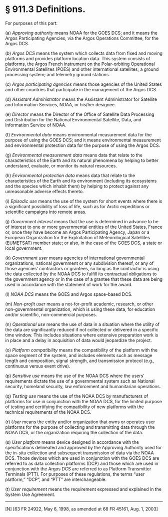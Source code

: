 # § 911.3   Definitions.

For purposes of this part:


(a) *Approving authority* means NOAA for the GOES DCS; and it means the Argos Participating Agencies, via the Argos Operations Committee, for the Argos DCS.


(b) *Argos DCS* means the system which collects data from fixed and moving platforms and provides platform location data. This system consists of platforms, the Argos French instrument on the Polar-orbiting Operational Environmental Satellites (POES) and other international satellites; a ground processing system; and telemetry ground stations.


(c) *Argos participating agencies* means those agencies of the United States and other countries that participate in the management of the Argos DCS.


(d) *Assistant Administrator* means the Assistant Administrator for Satellite and Information Services, NOAA, or his/her designee.


(e) *Director* means the Director of the Office of Satellite Data Processing and Distribution for the National Environmental Satellite, Data, and Information Service of NOAA.


(f) *Environmental data* means environmental measurement data for the purpose of using the GOES DCS; and it means environmental measurement and environmental protection data for the purpose of using the Argos DCS.


(g) *Environmental measurement data* means data that relate to the characteristics of the Earth and its natural phenomena by helping to better understand, evaluate, or monitor its natural resources.


(h) *Environmental protection data* means data that relate to the characteristics of the Earth and its environment (including its ecosystems and the species which inhabit them) by helping to protect against any unreasonable adverse effects thereto.


(i) *Episodic use* means the use of the system for short events where there is a significant possibility of loss of life, such as for Arctic expeditions or scientific campaigns into remote areas.


(j) *Government interest* means that the use is determined in advance to be of interest to one or more governmental entities of the United States, France or, once they have become an Argos Participating Agency, Japan or a European Organization for the Exploitation of Meteorological Satellites (EUMETSAT) member state; or also, in the case of the GOES DCS, a state or local government.


(k) *Government user* means agencies of international governmental organizations, national government or any subdivision thereof, or any of those agencies' contractors or grantees, so long as the contractor is using the data collected by the NOAA DCS to fulfill its contractual obligations to the government agency or in the case of a grantee that these data are being used in accordance with the statement of work for the award.


(l) *NOAA DCS* means the GOES and Argos space-based DCS.


(m) *Non-profit user* means a not-for-profit academic, research, or other non-governmental organization, which is using these data, for education and/or scientific, non-commercial purposes.


(n) *Operational use* means the use of data in a situation where the utility of the data are significantly reduced if not collected or delivered in a specific time window. This includes situations where extensive preparation work is in place and a delay in acquisition of data would jeopardize the project.


(o) *Platform compatibility* means the compatibility of the platform with the space segment of the system, and includes elements such as message length and composition, signal strength, and transmission protocol (e.g., continuous versus event drive).


(p) *Sensitive use* means the use of the NOAA DCS where the users' requirements dictate the use of a governmental system such as National security, homeland security, law enforcement and humanitarian operations.


(q) *Testing use* means the use of the NOAA DCS by manufacturers of platforms for use in conjunction with the NOAA DCS, for the limited purpose of testing and certifying the compatibility of new platforms with the technical requirements of the NOAA DCS.


(r) *User* means the entity and/or organization that owns or operates user platforms for the purpose of collecting and transmitting data through the NOAA DCS, or the organization requiring the collection of the data.


(s) *User platform* means device designed in accordance with the specifications delineated and approved by the Approving Authority used for the in-situ collection and subsequent transmission of data via the NOAA DCS. Those devices which are used in conjunction with the GOES DCS are referred to as data collection platforms (DCP) and those which are used in conjunction with the Argos DCS are referred to as Platform Transmitter Terminals (PTT). For purposes of these regulations, the terms “user platform,” “DCP”, and “PTT” are interchangeable.


(t) *User requirement* means the requirement expressed and explained in the System Use Agreement.



---

[N] [63 FR 24922, May 6, 1998, as amended at 68 FR 45161, Aug. 1, 2003]




